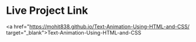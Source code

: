 # Live Project Link

<a href="https://mohit838.github.io/Text-Animation-Using-HTML-and-CSS/ target="_blank">Text-Animation-Using-HTML-and-CSS</a>
